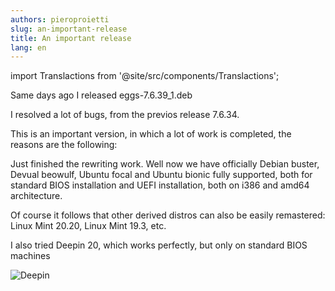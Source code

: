 ```yaml
---
authors: pieroproietti
slug: an-important-release
title: An important release
lang: en
---
```

import Translactions from '@site/src/components/Translactions';

<Translactions path="blog/an-important-release"/>

Same days ago I released eggs-7.6.39_1.deb

I resolved a lot of bugs, from the previos release 7.6.34.

This is an important version, in which a lot of work is completed, the reasons are the following:

Just finished the rewriting work. Well now we have officially Debian buster, Devual beowulf, Ubuntu focal and Ubuntu bionic fully supported, both for standard BIOS installation and UEFI installation, both on i386 and amd64 architecture.

Of course it follows that other derived distros can also be easily remastered: Linux Mint 20.20, Linux Mint 19.3, etc.

I also tried Deepin 20, which works perfectly, but only on standard BIOS machines


![Deepin](/images/deepin-brasileiro.png) 

